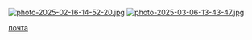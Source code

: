 




[![photo-2025-02-16-14-52-20.jpg](https://i.postimg.cc/1R6dR6Xr/photo-2025-02-16-14-52-20.jpg)](https://github.com/lalka1477122/exprmnts-lain)
[![photo-2025-03-06-13-43-47.jpg](https://i.postimg.cc/76SJjZjd/photo-2025-03-06-13-43-47.jpg)](https://github.com/lalka1477122/free_ticket-1.0)




<a href=kibervantuzz@gmail.com>почта</a>




 
 
 
 


